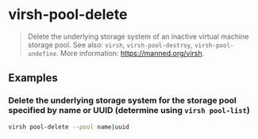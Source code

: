 # virsh-pool-delete

> Delete the underlying storage system of an inactive virtual machine storage pool. See also: `virsh`, `virsh-pool-destroy`, `virsh-pool-undefine`. More information: <https://manned.org/virsh>.

## Examples

### Delete the underlying storage system for the storage pool specified by name or UUID (determine using `virsh pool-list`)

```bash
virsh pool-delete --pool name|uuid
```
